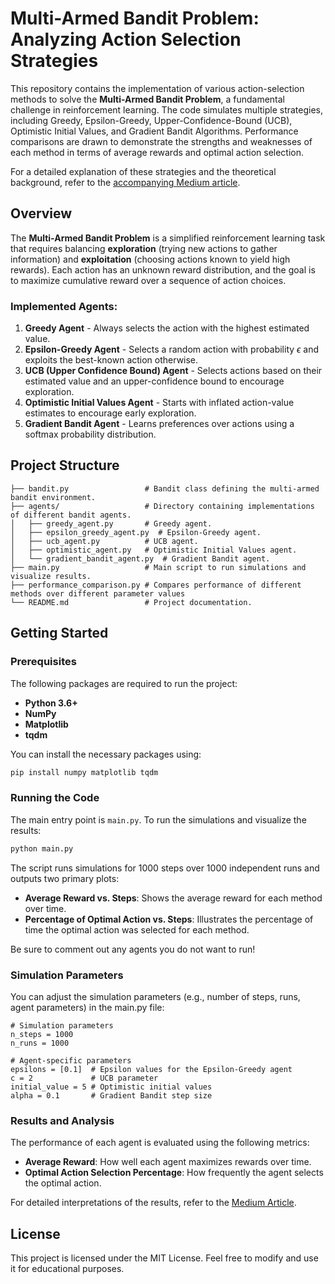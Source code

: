 # Multi-Armed Bandit Problem: Analyzing Action Selection Strategies

This repository contains the implementation of various action-selection methods to solve the **Multi-Armed Bandit Problem**, a fundamental challenge in reinforcement learning. The code simulates multiple strategies, including Greedy, Epsilon-Greedy, Upper-Confidence-Bound (UCB), Optimistic Initial Values, and Gradient Bandit Algorithms. Performance comparisons are drawn to demonstrate the strengths and weaknesses of each method in terms of average rewards and optimal action selection.

For a detailed explanation of these strategies and the theoretical background, refer to the [accompanying Medium article](https://medium.com/@david-de-villiers/mastering-the-multi-armed-bandit-problem-in-reinforcement-learning-b4206700b779).

## Overview

The **Multi-Armed Bandit Problem** is a simplified reinforcement learning task that requires balancing **exploration** (trying new actions to gather information) and **exploitation** (choosing actions known to yield high rewards). Each action has an unknown reward distribution, and the goal is to maximize cumulative reward over a sequence of action choices.

### Implemented Agents:
1. **Greedy Agent** - Always selects the action with the highest estimated value.
2. **Epsilon-Greedy Agent** - Selects a random action with probability $\epsilon$ and exploits the best-known action otherwise.
3. **UCB (Upper Confidence Bound) Agent** - Selects actions based on their estimated value and an upper-confidence bound to encourage exploration.
4. **Optimistic Initial Values Agent** - Starts with inflated action-value estimates to encourage early exploration.
5. **Gradient Bandit Agent** - Learns preferences over actions using a softmax probability distribution.

## Project Structure
```
├── bandit.py                 # Bandit class defining the multi-armed bandit environment.
├── agents/                   # Directory containing implementations of different bandit agents.
│   ├── greedy_agent.py       # Greedy agent.
│   ├── epsilon_greedy_agent.py  # Epsilon-Greedy agent.
│   ├── ucb_agent.py          # UCB agent.
│   ├── optimistic_agent.py   # Optimistic Initial Values agent.
│   └── gradient_bandit_agent.py  # Gradient Bandit agent.
├── main.py                   # Main script to run simulations and visualize results.
├── performance_comparison.py # Compares performance of different methods over different parameter values
└── README.md                 # Project documentation.
```

## Getting Started

### Prerequisites
The following packages are required to run the project:

- **Python 3.6+**
- **NumPy**
- **Matplotlib**
- **tqdm**

You can install the necessary packages using:

```bash
pip install numpy matplotlib tqdm
```

### Running the Code
The main entry point is `main.py`. To run the simulations and visualize the results:
```bash
python main.py
```

The script runs simulations for 1000 steps over 1000 independent runs and outputs two primary plots:
- **Average Reward vs. Steps**: Shows the average reward for each method over time.
- **Percentage of Optimal Action vs. Steps**: Illustrates the percentage of time the optimal action was selected for each method.

Be sure to comment out any agents you do not want to run!

### Simulation Parameters
You can adjust the simulation parameters (e.g., number of steps, runs, agent parameters) in the main.py file:
```
# Simulation parameters
n_steps = 1000
n_runs = 1000

# Agent-specific parameters
epsilons = [0.1]  # Epsilon values for the Epsilon-Greedy agent
c = 2             # UCB parameter
initial_value = 5 # Optimistic initial values
alpha = 0.1       # Gradient Bandit step size
```

### Results and Analysis
The performance of each agent is evaluated using the following metrics:
- **Average Reward**: How well each agent maximizes rewards over time.
- **Optimal Action Selection Percentage**: How frequently the agent selects the optimal action.

For detailed interpretations of the results, refer to the [Medium Article](https://medium.com/@david-de-villiers/mastering-the-multi-armed-bandit-problem-in-reinforcement-learning-b4206700b779).

## License
This project is licensed under the MIT License. Feel free to modify and use it for educational purposes.
